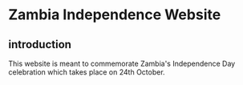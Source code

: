 # Zambia Independence Website
## introduction
This website is meant to commemorate Zambia's Independence Day celebration which takes place on 24th October.
